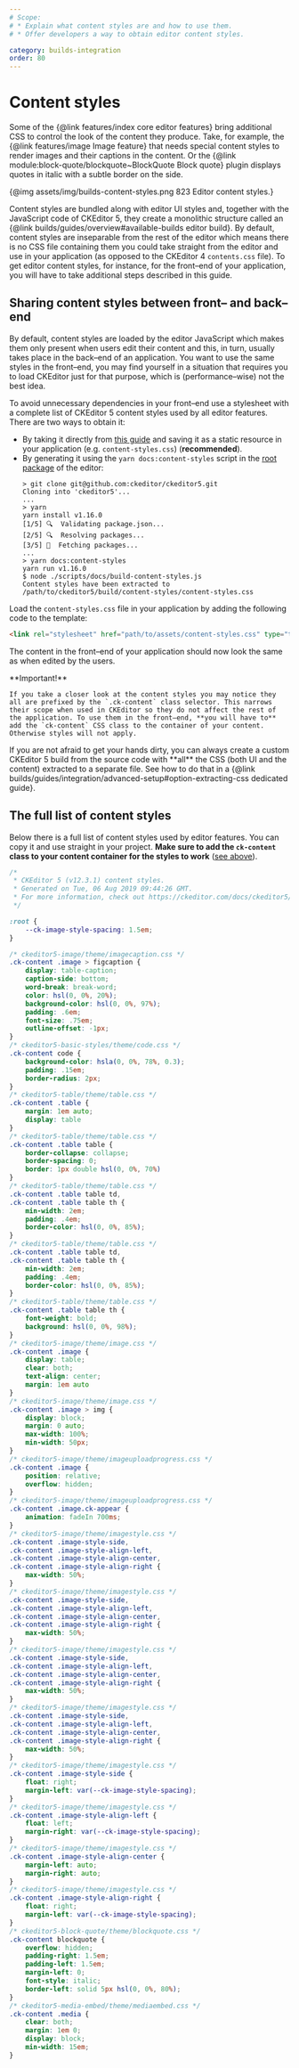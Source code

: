 ```yaml
---
# Scope:
# * Explain what content styles are and how to use them.
# * Offer developers a way to obtain editor content styles.

category: builds-integration
order: 80
---
```


# Content styles

Some of the {@link features/index core editor features} bring additional CSS to control the look of the content they produce. Take, for example, the {@link features/image Image feature} that needs special content styles to render images and their captions in the content. Or the {@link module:block-quote/blockquote~BlockQuote Block quote} plugin displays quotes in italic with a subtle border on the side.

{@img assets/img/builds-content-styles.png 823 Editor content styles.}

Content styles are bundled along with editor UI styles and, together with the JavaScript code of CKEditor 5, they create a monolithic structure called an {@link builds/guides/overview#available-builds editor build}. By default, content styles are inseparable from the rest of the editor which means there is no CSS file containing them you could take straight from the editor and use in your application (as opposed to the CKEditor 4 `contents.css` file). To get editor content styles, for instance, for the front–end of your application, you will have to take additional steps described in this guide.

## Sharing content styles between front– and back–end

By default, content styles are loaded by the editor JavaScript which makes them only present when users edit their content and this, in turn, usually takes place in the back–end of an application. You want to use the same styles in the front–end, you may find yourself in a situation that requires you to load CKEditor just for that purpose, which is (performance–wise) not the best idea.

To avoid unnecessary dependencies in your front–end use a stylesheet with a complete list of CKEditor 5 content styles used by all editor features. There are two ways to obtain it:

* By taking it directly from [this guide](#the-full-list-of-content-styles) and saving it as a static resource in your application (e.g. `content-styles.css`) (**recommended**).
* By generating it using the `yarn docs:content-styles` script in the [root package](https://github.com/ckeditor/ckeditor5) of the editor:
	```shell
	> git clone git@github.com:ckeditor/ckeditor5.git
	Cloning into 'ckeditor5'...
	...
	> yarn
	yarn install v1.16.0
	[1/5] 🔍  Validating package.json...
	[2/5] 🔍  Resolving packages...
	[3/5] 🚚  Fetching packages...
	...
	> yarn docs:content-styles
	yarn run v1.16.0
	$ node ./scripts/docs/build-content-styles.js
	Content styles have been extracted to /path/to/ckeditor5/build/content-styles/content-styles.css
	```

Load the `content-styles.css` file in your application by adding the following code to the template:

```html
<link rel="stylesheet" href="path/to/assets/content-styles.css" type="text/css">
```

The content in the front–end of your application should now look the same as when edited by the users.

<info-box warning>
	**Important!**

	If you take a closer look at the content styles you may notice they all are prefixed by the `.ck-content` class selector. This narrows their scope when used in CKEditor so they do not affect the rest of the application. To use them in the front–end, **you will have to** add the `ck-content` CSS class to the container of your content. Otherwise styles will not apply.
</info-box>

<info-box>
	If you are not afraid to get your hands dirty, you can always create a custom CKEditor 5 build from the source code with **all** the CSS (both UI and the content) extracted to a separate file. See how to do that in a {@link builds/guides/integration/advanced-setup#option-extracting-css dedicated guide}.
</info-box>

## The full list of content styles

Below there is a full list of content styles used by editor features. You can copy it and use straight in your project. **Make sure to add the `ck-content` class to your content container for the styles to work** ([see above](#sharing-content-styles-between-front-and-backend)).

```css
/*
 * CKEditor 5 (v12.3.1) content styles.
 * Generated on Tue, 06 Aug 2019 09:44:26 GMT.
 * For more information, check out https://ckeditor.com/docs/ckeditor5/latest/builds/guides/integration/content-styles.html
 */

:root {
	--ck-image-style-spacing: 1.5em;
}

/* ckeditor5-image/theme/imagecaption.css */
.ck-content .image > figcaption {
	display: table-caption;
	caption-side: bottom;
	word-break: break-word;
	color: hsl(0, 0%, 20%);
	background-color: hsl(0, 0%, 97%);
	padding: .6em;
	font-size: .75em;
	outline-offset: -1px;
}
/* ckeditor5-basic-styles/theme/code.css */
.ck-content code {
	background-color: hsla(0, 0%, 78%, 0.3);
	padding: .15em;
	border-radius: 2px;
}
/* ckeditor5-table/theme/table.css */
.ck-content .table {
	margin: 1em auto;
	display: table
}
/* ckeditor5-table/theme/table.css */
.ck-content .table table {
	border-collapse: collapse;
	border-spacing: 0;
	border: 1px double hsl(0, 0%, 70%)
}
/* ckeditor5-table/theme/table.css */
.ck-content .table table td,
.ck-content .table table th {
	min-width: 2em;
	padding: .4em;
	border-color: hsl(0, 0%, 85%);
}
/* ckeditor5-table/theme/table.css */
.ck-content .table table td,
.ck-content .table table th {
	min-width: 2em;
	padding: .4em;
	border-color: hsl(0, 0%, 85%);
}
/* ckeditor5-table/theme/table.css */
.ck-content .table table th {
	font-weight: bold;
	background: hsl(0, 0%, 98%);
}
/* ckeditor5-image/theme/image.css */
.ck-content .image {
	display: table;
	clear: both;
	text-align: center;
	margin: 1em auto
}
/* ckeditor5-image/theme/image.css */
.ck-content .image > img {
	display: block;
	margin: 0 auto;
	max-width: 100%;
	min-width: 50px;
}
/* ckeditor5-image/theme/imageuploadprogress.css */
.ck-content .image {
	position: relative;
	overflow: hidden;
}
/* ckeditor5-image/theme/imageuploadprogress.css */
.ck-content .image.ck-appear {
	animation: fadeIn 700ms;
}
/* ckeditor5-image/theme/imagestyle.css */
.ck-content .image-style-side,
.ck-content .image-style-align-left,
.ck-content .image-style-align-center,
.ck-content .image-style-align-right {
	max-width: 50%;
}
/* ckeditor5-image/theme/imagestyle.css */
.ck-content .image-style-side,
.ck-content .image-style-align-left,
.ck-content .image-style-align-center,
.ck-content .image-style-align-right {
	max-width: 50%;
}
/* ckeditor5-image/theme/imagestyle.css */
.ck-content .image-style-side,
.ck-content .image-style-align-left,
.ck-content .image-style-align-center,
.ck-content .image-style-align-right {
	max-width: 50%;
}
/* ckeditor5-image/theme/imagestyle.css */
.ck-content .image-style-side,
.ck-content .image-style-align-left,
.ck-content .image-style-align-center,
.ck-content .image-style-align-right {
	max-width: 50%;
}
/* ckeditor5-image/theme/imagestyle.css */
.ck-content .image-style-side {
	float: right;
	margin-left: var(--ck-image-style-spacing);
}
/* ckeditor5-image/theme/imagestyle.css */
.ck-content .image-style-align-left {
	float: left;
	margin-right: var(--ck-image-style-spacing);
}
/* ckeditor5-image/theme/imagestyle.css */
.ck-content .image-style-align-center {
	margin-left: auto;
	margin-right: auto;
}
/* ckeditor5-image/theme/imagestyle.css */
.ck-content .image-style-align-right {
	float: right;
	margin-left: var(--ck-image-style-spacing);
}
/* ckeditor5-block-quote/theme/blockquote.css */
.ck-content blockquote {
	overflow: hidden;
	padding-right: 1.5em;
	padding-left: 1.5em;
	margin-left: 0;
	font-style: italic;
	border-left: solid 5px hsl(0, 0%, 80%);
}
/* ckeditor5-media-embed/theme/mediaembed.css */
.ck-content .media {
	clear: both;
	margin: 1em 0;
	display: block;
	min-width: 15em;
}
```
